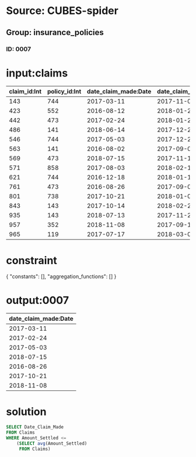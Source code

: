 # Source: CUBES-spider
## Group: insurance_policies
### ID: 0007

# input:claims

| claim_id:Int | policy_id:Int | date_claim_made:Date | date_claim_settled:Date | amount_claimed:Int | amount_settled:Int |
|---|---|---|---|---|---|
| 143 | 744 | 2017-03-11 | 2017-11-03 | 43884 | 1085 |
| 423 | 552 | 2016-08-12 | 2018-01-27 | 79134 | 1724 |
| 442 | 473 | 2017-02-24 | 2018-01-21 | 70088 | 1189 |
| 486 | 141 | 2018-06-14 | 2017-12-20 | 69696 | 1638 |
| 546 | 744 | 2017-05-03 | 2017-12-22 | 46479 | 1091 |
| 563 | 141 | 2016-08-02 | 2017-09-04 | 41078 | 1570 |
| 569 | 473 | 2018-07-15 | 2017-11-19 | 49743 | 930 |
| 571 | 858 | 2017-08-03 | 2018-02-18 | 89632 | 1528 |
| 621 | 744 | 2016-12-18 | 2018-01-11 | 43708 | 1652 |
| 761 | 473 | 2016-08-26 | 2017-09-04 | 83703 | 1372 |
| 801 | 738 | 2017-10-21 | 2018-01-05 | 3326 | 1353 |
| 843 | 143 | 2017-10-14 | 2018-02-20 | 10209 | 1639 |
| 935 | 143 | 2018-07-13 | 2017-11-22 | 70674 | 1637 |
| 957 | 352 | 2018-11-08 | 2017-09-15 | 38280 | 1050 |
| 965 | 119 | 2017-07-17 | 2018-03-09 | 35824 | 1636 |

# constraint

{
  "constants": [],
  "aggregation_functions": []
}

# output:0007

| date_claim_made:Date |
|---|
| 2017-03-11 |
| 2017-02-24 |
| 2017-05-03 |
| 2018-07-15 |
| 2016-08-26 |
| 2017-10-21 |
| 2018-11-08 |

# solution

```sql
SELECT Date_Claim_Made
FROM Claims
WHERE Amount_Settled <=
    (SELECT avg(Amount_Settled)
     FROM Claims)
```
